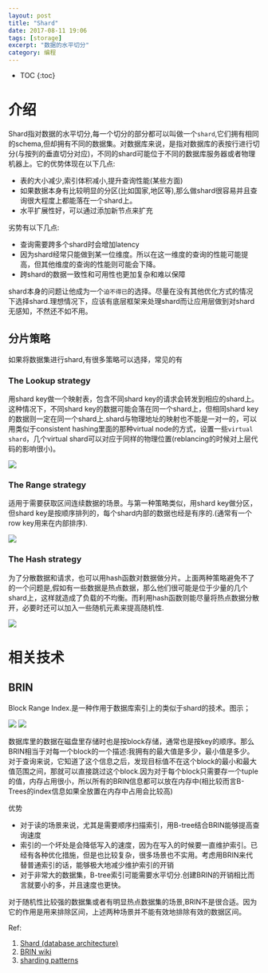 ```yaml
---
layout: post
title: "Shard"
date: 2017-08-11 19:06
tags: [storage]
excerpt: "数据的水平切分"
category: 编程
---
```


* TOC
{:toc}

# 介绍

Shard指对数据的水平切分,每一个切分的部分都可以叫做一个`shard`,它们拥有相同的schema,但却拥有不同的数据集。对数据库来说，是指对数据库的表按行进行切分(与按列的垂直切分对应)，不同的shard可能位于不同的数据库服务器或者物理机器上。它的优势体现在以下几点:

* 表的大小减少,索引体积减小,提升查询性能(某些方面)
* 如果数据本身有比较明显的分区(比如国家,地区等),那么做shard很容易并且查询很大程度上都能落在一个shard上。
* 水平扩展性好，可以通过添加新节点来扩充

劣势有以下几点:

* 查询需要跨多个shard时会增加latency
* 因为shard经常只能做到某一位维度。所以在这一维度的查询的性能可能提高，但其他维度的查询的性能则可能会下降。
* 跨shard的数据一致性和可用性也更加复杂和难以保障

shard本身的问题让他成为一个`迫不得已`的选择。尽量在没有其他优化方式的情况下选择shard.理想情况下，应该有底层框架来处理shard而让应用层做到对shard无感知，不然还不如不用。


## 分片策略
如果将数据集进行shard,有很多策略可以选择，常见的有

### The Lookup strategy
用shard key做一个映射表，包含不同shard key的请求会转发到相应的shard上。这种情况下，不同shard key的数据可能会落在同一个shard上，但相同shard key的数据则一定在同一个shard上.shard与物理地址的映射也不能是一对一的，可以用类似于consistent hashing里面的那种virtual node的方式，设置一些`virtual shard`，几个virtual shard可以对应于同样的物理位置(reblancing的时候对上层代码的影响很小)。

![](https://hangyan.github.io/images/db/sharding-tenant.png)

### The Range strategy
适用于需要获取区间连续数据的场景。与第一种策略类似，用shard key做分区，但shard key是按顺序排列的，每个shard内部的数据也经是有序的.(通常有一个row key用来在内部排序).


![](https://hangyan.github.io/images/db/sharding-sequential-sets.png)


### The Hash strategy
为了分散数据和请求，也可以用hash函数对数据做分片。上面两种策略避免不了的一个问题是,假如有一些数据是热点数据，那么他们很可能是位于少量的几个shard上，这样就造成了负载的不均衡。而利用hash函数则能尽量将热点数据分散开，必要时还可以加入一些随机元素来提高随机性.

![](https://hangyan.github.io/images/db/sharding-data-hash.png)

# 相关技术

## BRIN

Block Range Index.是一种作用于数据库索引上的类似于shard的技术。图示；

![](https://hangyan.github.io/images/db/shard-b-tree.png)
![](https://hangyan.github.io/images/db/shard-brin.png)

数据库里的数据在磁盘里存储时也是按block存储，通常也是按key的顺序。那么BRIN相当于对每一个block的一个描述:我拥有的最大值是多少，最小值是多少。对于查询来说，它知道了这个信息之后，发现目标值不在这个block的最小和最大值范围之间，那就可以直接跳过这个block.因为对于每个block只需要存一个tuple的值，内存占用很小，所以所有的BRIN信息都可以放在内存中(相比较而言B-Trees的index信息如果全放置在内存中占用会比较高)

优势
* 对于读的场景来说，尤其是需要顺序扫描索引，用B-tree结合BRIN能够提高查询速度
* 索引的一个坏处是会降低写入的速度，因为在写入的时候要一直维护索引。已经有各种优化措施，但是也比较复杂，很多场景也不实用。考虑用BRIN来代替普通索引的话，能够极大地减少维护索引的开销
* 对于非常大的数据集，B-tree索引可能需要水平切分.创建BRIN的开销相比而言就要小的多，并且速度也更快。

对于随机性比较强的数据集或者有明显热点数据集的场景,BRIN不是很合适。因为它的作用是用来排除区间，上述两种场景并不能有效地排除有效的数据区间。


Ref:
1. [Shard (database architecture)](https://en.wikipedia.org/wiki/Shard_(database_architecture))
2. [BRIN wiki](https://en.wikipedia.org/wiki/Block_Range_Index)
3. [sharding patterns](https://docs.microsoft.com/en-us/azure/architecture/patterns/sharding)
